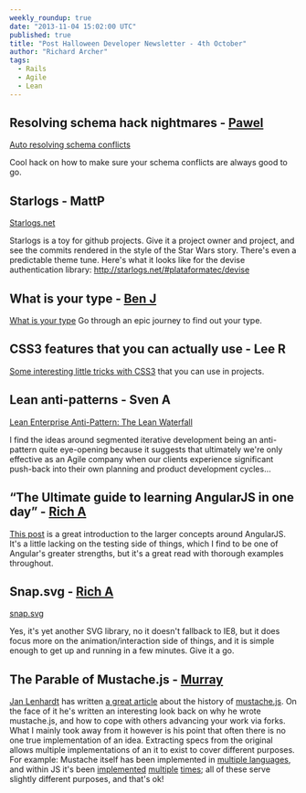 ```yaml
---
weekly_roundup: true
date: "2013-11-04 15:02:00 UTC"
published: true
title: "Post Halloween Developer Newsletter - 4th October"
author: "Richard Archer"
tags:
  - Rails
  - Agile
  - Lean
---
```


## Resolving schema hack nightmares - [Pawel](/people/pawel-janiak)

[Auto resolving schema conflicts](http://toms.mikoss.lv/2013/10/28/git-and-rails-autoresolve-schema-conflicts/)

Cool hack on how to make sure your schema conflicts are always good to go.

## Starlogs - MattP
[Starlogs.net](http://starlogs.net/)

Starlogs is a toy for github projects.  Give it a project owner and project, and see the commits rendered in the style of the Star Wars story. There's even a predictable theme tune.  Here's what it looks like for the devise authentication library: http://starlogs.net/#plataformatec/devise

## What is your type - [Ben J](/people/ben-janecke)

[What is your type](http://www.pentagram.com/what-type-are-you/) Go through an epic journey to find out your type.

## CSS3 features that you can actually use - Lee R

[Some interesting little tricks with CSS3](http://tutorialzine.com/2013/10/12-awesome-css3-features-you-can-finally-use/) that you can use in projects.

## Lean anti-patterns - Sven A

[Lean Enterprise Anti-Pattern: The Lean Waterfall](http://grasshopperherder.com/lean-startup-in-the-enterprise-anti-pattern-the-lean-waterfall/)

I find the ideas around segmented iterative development being an anti-pattern quite eye-opening because it suggests that ultimately we're only effective as an Agile company when our clients experience significant push-back into their own planning and product development cycles…

## “The Ultimate guide to learning AngularJS in one day” - [Rich A](http://ubxd.com/people/richard-archer)

[This post](http://toddmotto.com/ultimate-guide-to-learning-angular-js-in-one-day/) is a great introduction to the larger concepts around AngularJS. It's a little lacking on the testing side of things, which I find to be one of Angular's greater strengths, but it's a great read with thorough examples throughout.

## Snap.svg - [Rich A](http://ubxd.com/people/richard-archer)

[snap.svg](http://snapsvg.io/)

Yes, it's yet another SVG library, no it doesn't fallback to IE8, but it does focus more on the animation/interaction side of things, and it is simple enough to get up and running in a few minutes. Give it a go.


## The Parable of Mustache.js - [Murray](/people/murray-steele)

[Jan Lenhardt](http://jan.prima.de/) has written [a great article](http://writing.jan.io/2013/11/01/the-parable-of-mustache-js.html) about the history of [mustache.js](https://github.com/janl/mustache.js).  On the face of it he's written an interesting look back on why he wrote mustache.js, and how to cope with others advancing your work via forks.  What I mainly took away from it however is his point that often there is no one true implementation of an idea.  Extracting specs from the original allows multiple implementations of an it to exist to cover different purposes.  For example: Mustache itself has been implemented in [multiple languages](http://mustache.github.io/), and within JS it's been [implemented](https://github.com/janl/mustache.js) [multiple](http://handlebarsjs.com/) [times](http://twitter.github.io/hogan.js/); all of these serve slightly different purposes, and that's ok!

